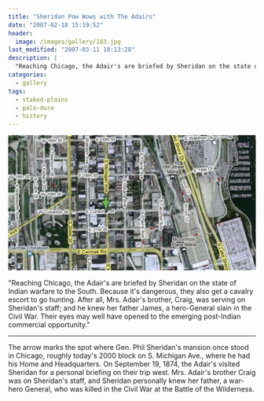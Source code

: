 ```yaml
---
title: "Sheridan Pow Wows with The Adairs"
date: "2007-02-18 15:19:52"
header:
  image: /images/gallery/183.jpg
last_modified: "2007-03-11 18:13:28"
description: |
  "Reaching Chicago, the Adair's are briefed by Sheridan on the state of Indian warfare to the South. Because it's dangerous, they also get a cavalry escort to go hunting. After all, Mrs. Adair's brother, Craig, was serving on Sheridan's staff; and he knew her father James, a hero-General slain in the Civil War. Their eyes may well have opened to the emerging post-Indian commercial opportunity."
categories:
  - gallery
tags:
  - staked-plains
  - palo-duro
  - history    
---
```

![183](/images/gallery/183.jpg)

  "Reaching Chicago, the Adair's are briefed by Sheridan on the state of Indian warfare to the South. Because it's dangerous, they also get a cavalry escort to go hunting. After all, Mrs. Adair's brother, Craig, was serving on Sheridan's staff; and he knew her father James, a hero-General slain in the Civil War. Their eyes may well have opened to the emerging post-Indian commercial opportunity."
***

The arrow marks the spot where Gen. Phil Sheridan's mansion once stood in Chicago, roughly today's 2000 block on S. Michigan Ave., where he had his Home and Headquarters. On September 19, 1874, the Adair's visited Sheridan for a personal briefing on their trip west. Mrs. Adair's brother Craig was on Sheridan's staff, and Sheridan personally knew her father, a war-hero General, who was killed in the Civil War at the Battle of the Wilderness.
